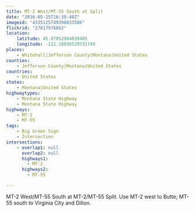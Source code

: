 ```yaml
---
title: MT-2 West/MT-55 South at Split
date: "2016-05-15T16:30:40Z"
imageid: "4335125749398833506"
flickrid: "27817976862"
location:
    latitude: 45.87052904039485
    longitude: -112.10836529731749
places:
    - Whitehall|Jefferson County|Montana|United States
counties:
    - Jefferson County|Montana|United States
countries:
    - United States
states:
    - Montana|United States
highwaytypes:
    - Montana State Highway
    - Montana State Highway
highways:
    - MT-2
    - MT-55
tags:
    - Big Green Sign
    - Intersection
intersections:
    - overlap1: null
      overlap2: null
      highways1:
        - MT-2
      highways2:
        - MT-55

---
```

MT-2 West/MT-55 South at MT-2/MT-55 Split.  Use MT-2 west to Butte; MT-55 south to Virginia City and Dillon.